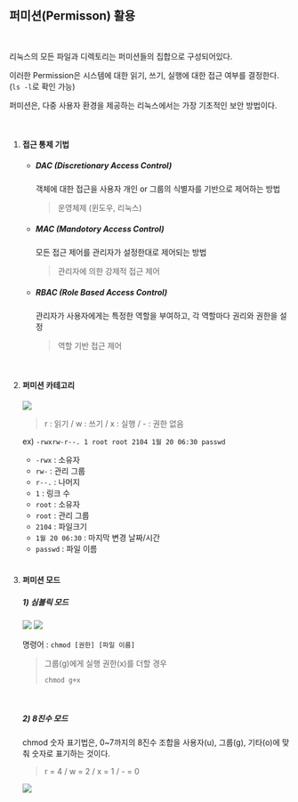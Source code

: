## 퍼미션(Permisson) 활용

<br>

리눅스의 모든 파일과 디렉토리는 퍼미션들의 집합으로 구성되어있다.

이러한 Permission은 시스템에 대한 읽기, 쓰기, 실행에 대한 접근 여부를 결정한다. (`ls -l`로 확인 가능)

퍼미션은, 다중 사용자 환경을 제공하는 리눅스에서는 가장 기초적인 보안 방법이다.

<br>

1. #### 접근 통제 기법

   - ##### DAC (Discretionary Access Control)

     객체에 대한 접근을 사용자 개인 or 그룹의 식별자를 기반으로 제어하는 방법

     > 운영체제 (윈도우, 리눅스)

   - ##### MAC (Mandotory Access Control)

     모든 접근 제어를 관리자가 설정한대로 제어되는 방법

     > 관리자에 의한 강제적 접근 제어

   - ##### RBAC (Role Based Access Control)

     관리자가 사용자에게는 특정한 역할을 부여하고, 각 역할마다 권리와 권한을 설정

     > 역할 기반 접근 제어

   <br>

2. #### 퍼미션 카테고리

   <img src="https://2.bp.blogspot.com/-oXS71qsqrlI/Wm7IDvD3SeI/AAAAAAAAFK8/LaKdTgnzOy8-zrPiLQwNKNW1THu6BLy-gCK4BGAYYCw/s640/2.jpg">

   > r : 읽기 / w : 쓰기 / x : 실행 / - : 권한 없음

   ex) `-rwxrw-r--. 1 root root 2104 1월 20 06:30 passwd`

   - `-rwx` : 소유자
   - `rw-` : 관리 그룹
   - `r--.` : 나머지
   - `1` : 링크 수
   - `root` : 소유자
   - `root` : 관리 그룹
   - `2104` : 파일크기
   - `1월 20 06:30` : 마지막 변경 날짜/시간
   - `passwd` : 파일 이름

   <br>

3. #### 퍼미션 모드

   ##### 1) 심볼릭 모드

   <img src="https://2.bp.blogspot.com/-KdFFNWoGqUY/Wm7IeG-pfkI/AAAAAAAAFLE/Owuy7AdISD04hr3qopYkyRp4x4FQtEcLQCK4BGAYYCw/s640/%25EB%25A6%25AC%25EB%2588%2585%25EC%258A%25A4%2Bchmod%2B%25EA%25B6%258C%25ED%2595%259C%2B%25EB%25B3%2580%25EA%25B2%25BD%2B002.png">

   <img src="https://1.bp.blogspot.com/-Hz-ZGGXFs_w/Wm7IjYOfYDI/AAAAAAAAFLM/LRXvFu1CbrQslwOy2LTCyQ8SHv7t-IDzwCK4BGAYYCw/s640/%25EB%25A6%25AC%25EB%2588%2585%25EC%258A%25A4%2Bchmod%2B%25EA%25B6%258C%25ED%2595%259C%2B%25EB%25B3%2580%25EA%25B2%25BD%2B001.png">

   명령어 : `chmod [권한] [파일 이름]`

   > 그룹(g)에게 실행 권한(x)를 더할 경우
   >
   > `chmod g+x`

   <br>

   ##### 2) 8진수 모드

   chmod 숫자 표기법은, 0~7까지의 8진수 조합을 사용자(u), 그룹(g), 기타(o)에 맞춰 숫자로 표기하는 것이다.

   > r = 4 / w = 2 / x = 1 / - = 0

   <img src="https://2.bp.blogspot.com/-BbQd6F9-8gA/Wm7I6zN-GQI/AAAAAAAAFLY/hVzeMS3JodsrpzLGPom8dav27RDfLfFVQCK4BGAYYCw/s320/15.jpg">

   

